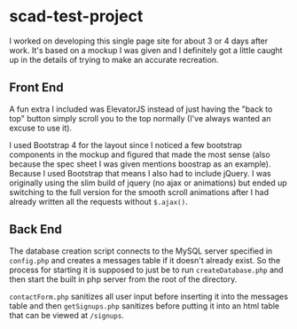 # scad-test-project

I worked on developing this single page site for about 3 or 4 days after work. It's based on a mockup I was given and I definitely got a little caught up in the details of trying to make an accurate recreation.


## Front End

A fun extra I included was ElevatorJS instead of just having the "back to top" button simply scroll you to the top normally (I've always wanted an excuse to use it).

I used Bootstrap 4 for the layout since I noticed a few bootstrap components in the mockup and figured that made the most sense (also because the spec sheet I was given mentions boostrap as an example). Because I used Bootstrap that means I also had to include jQuery. I was originally using the slim build of jquery (no ajax or animations) but ended up switching to the full version for the smooth scroll animations after I had already written all the requests without `$.ajax()`.


## Back End

The database creation script connects to the MySQL server specified in `config.php` and creates a messages table if it doesn't already exist. So the process for starting it is supposed to just be to run `createDatabase.php` and then start the built in php server from the root of the directory.

`contactForm.php` sanitizes all user input before inserting it into the messages table and then `getSignups.php` sanitizes before putting it into an html table that can be viewed at `/signups`. 
